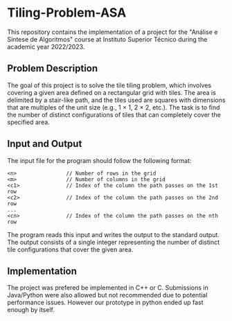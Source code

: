# Tiling-Problem-ASA

This repository contains the implementation of a project for the "Análise e Síntese de Algoritmos" course at Instituto Superior Técnico during the academic year 2022/2023.

## Problem Description
The goal of this project is to solve the tile tiling problem, which involves covering a given area defined on a rectangular grid with tiles. The area is delimited by a stair-like path, and the tiles used are squares with dimensions that are multiples of the unit size (e.g., 1 × 1, 2 × 2, etc.). The task is to find the number of distinct configurations of tiles that can completely cover the specified area.

## Input and Output
The input file for the program should follow the following format:

```
<n>                // Number of rows in the grid
<m>                // Number of columns in the grid
<c1>               // Index of the column the path passes on the 1st row
<c2>               // Index of the column the path passes on the 2nd row
...
<cn>               // Index of the column the path passes on the nth row
```

The program reads this input and writes the output to the standard output. The output consists of a single integer representing the number of distinct tile configurations that cover the given area.

## Implementation
The project was prefered be implemented in C++ or C. Submissions in Java/Python were also allowed but not recommended due to potential performance issues. However our prototype in python ended up fast enough by itself.
